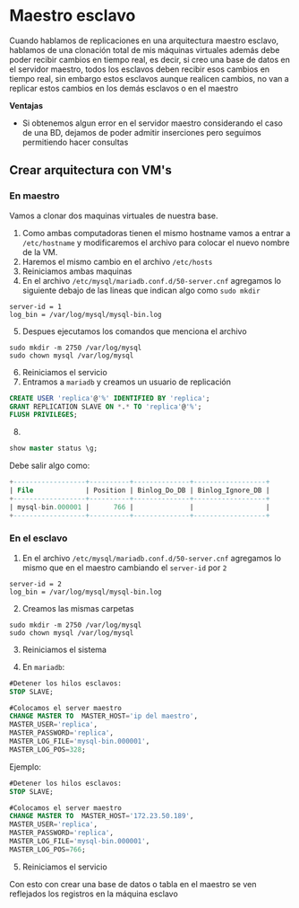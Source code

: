 # Maestro esclavo

Cuando hablamos de replicaciones en una arquitectura maestro
esclavo, hablamos de una clonación total de mis máquinas virtuales
además debe poder recibir cambios en tiempo real, es decir, si creo
una base de datos en el servidor maestro, todos los esclavos deben
recibir esos cambios en tiempo real, sin embargo estos esclavos
aunque realicen cambios, no van a replicar estos cambios en los demás
esclavos o en el maestro

**Ventajas**

- Si obtenemos algun error en el servidor maestro considerando el caso
  de una BD, dejamos de poder admitir inserciones pero seguimos permitiendo
  hacer consultas

## Crear arquitectura con VM's

### En maestro

Vamos a clonar dos maquinas virtuales de nuestra base.

1. Como ambas computadoras tienen el mismo hostname vamos a entrar
   a `/etc/hostname` y modificaremos el archivo para colocar el nuevo
   nombre de la VM.
2. Haremos el mismo cambio en el archivo `/etc/hosts`
3. Reiniciamos ambas maquinas
4. En el archivo `/etc/mysql/mariadb.conf.d/50-server.cnf` agregamos lo siguiente
   debajo de las lineas que indican algo como `sudo mkdir`

```config
server-id = 1
log_bin = /var/log/mysql/mysql-bin.log
```

5. Despues ejecutamos los comandos que menciona el archivo

```
sudo mkdir -m 2750 /var/log/mysql
sudo chown mysql /var/log/mysql
```

6. Reiniciamos el servicio
7. Entramos a `mariadb` y creamos un usuario de replicación

```sql
CREATE USER 'replica'@'%' IDENTIFIED BY 'replica';
GRANT REPLICATION SLAVE ON *.* TO 'replica'@'%';
FLUSH PRIVILEGES;
```

8.

```sql
show master status \g;
```

Debe salir algo como:

```sql
+------------------+----------+--------------+------------------+
| File             | Position | Binlog_Do_DB | Binlog_Ignore_DB |
+------------------+----------+--------------+------------------+
| mysql-bin.000001 |      766 |              |                  |
+------------------+----------+--------------+------------------+
```

### En el esclavo

1. En el archivo `/etc/mysql/mariadb.conf.d/50-server.cnf` agregamos lo mismo
   que en el maestro cambiando el `server-id` por `2`

```config
server-id = 2
log_bin = /var/log/mysql/mysql-bin.log
```

2. Creamos las mismas carpetas

```
sudo mkdir -m 2750 /var/log/mysql
sudo chown mysql /var/log/mysql
```

3. Reiniciamos el sistema

4. En `mariadb`:

```sql
#Detener los hilos esclavos:
STOP SLAVE;

#Colocamos el server maestro
CHANGE MASTER TO  MASTER_HOST='ip del maestro',
MASTER_USER='replica',
MASTER_PASSWORD='replica',
MASTER_LOG_FILE='mysql-bin.000001',
MASTER_LOG_POS=328;
```

Ejemplo:

```sql
#Detener los hilos esclavos:
STOP SLAVE;

#Colocamos el server maestro
CHANGE MASTER TO  MASTER_HOST='172.23.50.189',
MASTER_USER='replica',
MASTER_PASSWORD='replica',
MASTER_LOG_FILE='mysql-bin.000001',
MASTER_LOG_POS=766;
```

5. Reiniciamos el servicio

Con esto con crear una base de datos o tabla en el maestro
se ven reflejados los registros en la máquina esclavo
